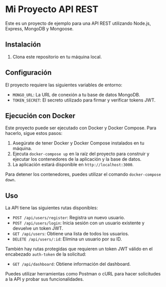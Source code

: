 # Mi Proyecto API REST

Este es un proyecto de ejemplo para una API REST utilizando Node.js, Express, MongoDB y Mongoose.

## Instalación

1. Clona este repositorio en tu máquina local.

## Configuración

El proyecto requiere las siguientes variables de entorno:

- `MONGO_URL`: La URL de conexión a tu base de datos MongoDB.
- `TOKEN_SECRET`: El secreto utilizado para firmar y verificar tokens JWT.

## Ejecución con Docker

Este proyecto puede ser ejecutado con Docker y Docker Compose. Para hacerlo, sigue estos pasos:

1. Asegúrate de tener Docker y Docker Compose instalados en tu máquina.
2. Ejecuta `docker-compose up` en la raíz del proyecto para construir y ejecutar los contenedores de la aplicación y la base de datos.
3. La aplicación estará disponible en `http://localhost:3000`.

Para detener los contenedores, puedes utilizar el comando `docker-compose down`.

## Uso

La API tiene las siguientes rutas disponibles:

- `POST /api/users/register`: Registra un nuevo usuario.
- `POST /api/users/login`: Inicia sesión con un usuario existente y devuelve un token JWT.
- `GET /api/users`: Obtiene una lista de todos los usuarios.
- `DELETE /api/users/:id`: Elimina un usuario por su ID.

También hay rutas protegidas que requieren un token JWT válido en el encabezado `auth-token` de la solicitud:

- `GET /api/dashboard`: Obtiene información del dashboard.

Puedes utilizar herramientas como Postman o cURL para hacer solicitudes a la API y probar sus funcionalidades.


